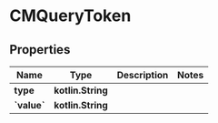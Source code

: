 
# CMQueryToken

## Properties
Name | Type | Description | Notes
------------ | ------------- | ------------- | -------------
**type** | **kotlin.String** |  | 
**&#x60;value&#x60;** | **kotlin.String** |  | 



